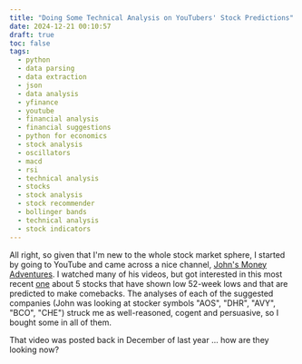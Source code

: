 ```yaml
---
title: "Doing Some Technical Analysis on YouTubers' Stock Predictions"
date: 2024-12-21 00:10:57
draft: true
toc: false
tags:
  - python
  - data parsing
  - data extraction
  - json
  - data analysis
  - yfinance
  - youtube
  - financial analysis
  - financial suggestions
  - python for economics
  - stock analysis
  - oscillators
  - macd
  - rsi
  - technical analysis
  - stocks
  - stock analysis
  - stock recommender
  - bollinger bands
  - technical analysis
  - stock indicators
---
```


All right, so given that I'm new to the whole stock market sphere, I started by going to YouTube and came across a nice channel, [John's Money Adventures](https://www.youtube.com/@Johnsmoneyadventures). I watched many of his videos, but got interested in this most recent [one](https://www.youtube.com/watch?v=AAaVjzEj1F8&t=4s) about 5 stocks that have shown low 52-week lows and that are predicted to make comebacks. The analyses of each of the suggested companies (John was looking at stocker symbols "AOS", "DHR", "AVY", "BCO", "CHE") struck me as well-reasoned, cogent and persuasive, so I bought some in all of them. 

That video was posted back in December of last year ... how are they looking now? 





